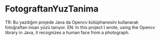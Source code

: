 # FotograftanYuzTanima
TR: Bu yazdığım projede Java da Opencv kütüphanesini kullanarak fotoğraftan insan yüzü tanıyor.  EN: In this project I wrote, using the Opencv library in Java, it recognizes a human face from a photograph.
